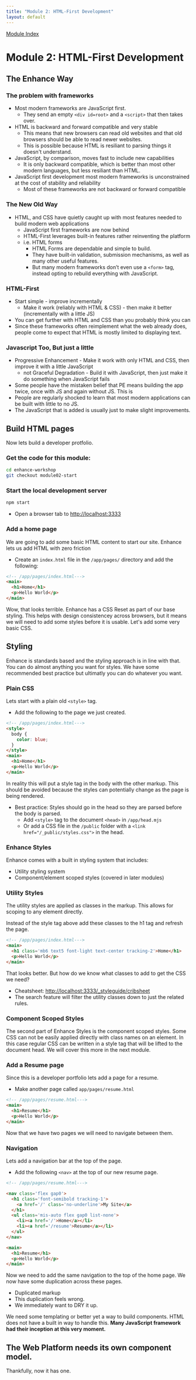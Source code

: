 ```yaml
---
title: "Module 2: HTML-First Development"
layout: default
---
```


[Module Index](/)


# Module 2: HTML-First Development


## The Enhance Way

### The problem with frameworks

- Most modern frameworks are JavaScript first.
  - They send an empty `<div id=root>` and a `<script>` that then takes over.
- HTML is backward and forward compatible and very stable
  - This means that new browsers can read old websites and that old browsers should be able to read newer websites.
  - This is possible because HTML is resiliant to parsing things it doesn't understand.
- JavaScript, by comparison, moves fast to include new capabilities
  - It is only backward compatible, which is better than most other modern languages, but less resiliant than HTML. 
- JavaScript first development most modern frameworks is unconstrained at the cost of stability and reliability
  - Most of these frameworks are not backward or forward compatible


### The New Old Way

- HTML, and CSS have quietly caught up with most features needed to build modern web applications
  - JavaScript first frameworks are now behind
  - HTML-First leverages built-in features rather reinventing the platform
  - i.e. HTML forms
    - HTML Forms are dependable and simple to build.
    - They have built-in validation, submission mechanisms, as well as many other useful features.
    - But many modern frameworks don’t even use a `<form>` tag, instead opting to rebuild everything with JavaScript.

### HTML-First
  - Start simple - improve incrementally
    - Make it work (reliably with HTML & CSS) - then make it better (incrementally with a little JS)
  - You can get further with HTML and CSS than you probably think you can
  - Since these frameworks often reimplement what the web already does, people come to expect that HTML is mostly limited to displaying text.

### Javascript Too, But just a little
- Progressive Enhancement - Make it work with only HTML and CSS, then improve it with a little JavaScript
  - not Graceful Degradation - Build it with JavaScript, then just make it do something when JavaScript fails
- Some people have the mistaken belief that PE means building the app twice, once with JS and again without JS. This is 
- People are regularly shocked to learn that most modern applications can be built with little to no JS.
- The JavaScript that is added is usually just to make slight improvements.


## Build HTML pages 
Now lets build a developer protfolio. 


### Get the code for this module:

```bash
cd enhance-workshop
git checkout module02-start
```

### Start the local development server

```bash
npm start
```

- Open a browser tab to [http://localhost:3333](http://localhost:3333)

### Add a home page

We are going to add some basic HTML content to start our site.
Enhance lets us add HTML with zero friction

- Create an `index.html` file in the `/app/pages/` directory and add the following:

```html
<!-- /app/pages/index.html--->
<main>
  <h1>Home</h1>
  <p>Hello World</p>
</main>
```

Wow, that looks terrible.
Enhance has a CSS Reset as part of our base styling. 
This helps with design consistencey across browsers, but it means we will need to add some styles before it is usable.
Let's add some very basic CSS.


## Styling
Enhance is standards based and the styling approach is in line with that.
You can do almost anything you want for styles.
We have some recommended best practice but ultimatly you can do whatever you want.

### Plain CSS
Lets start with a plain old `<style>` tag.

- Add the following to the page we just created.

```html
<!-- /app/pages/index.html--->
<style>
  body {
    color: blue;
  }
</style>
<main>
  <h1>Home</h1>
  <p>Hello World</p>
</main>
```
In reality this will put a style tag in the body with the other markup. 
This should be avoided because the styles can potentially change as the page is being rendered.

- Best practice: Styles should go in the head so they are parsed before the body is parsed.
  - Add `<style>` tag to the document `<head>` in `/app/head.mjs`
  - Or add a CSS file in the `/public` folder with a `<link href="/_public/styles.css">` in the head.


### Enhance Styles
Enhance comes with a built in styling system that includes:
- Utility styling system
- Component/element scoped styles (covered in later modules)

### Utility Styles
The utility styles are applied as classes in the markup. This allows for scoping to any element directly.

Instead of the style tag above add these classes to the h1 tag and refresh the page.
```html
<!-- /app/pages/index.html--->
<main>
  <h1 class='mb6 text5 font-light text-center tracking-2'>Home</h1>
  <p>Hello World</p>
</main>
```
That looks better. 
But how do we know what classes to add to get the CSS we need?

- Cheatsheet: [http://localhost:3333/_styleguide/cribsheet](http://localhost:3333/_styleguide/cribsheet)
- The search feature will filter the utility classes down to just the related rules.

### Component Scoped Styles
The second part of Enhance Styles is the component scoped styles.
Some CSS can not be easily applied directly with class names on an element.
In this case regular CSS can be written in a style tag that will be lifted to the document head.
We will cover this more in the next module.


### Add a Resume page
Since this is a developer portfolio lets add a page for a resume.

- Make another page called `app/pages/resume.html`

```html
<!-- /app/pages/resume.html--->
<main>
  <h1>Resume</h1>
  <p>Hello World</p>
</main>

```

Now that we have two pages we will need to navigate between them.

### Navigation
Lets add a navigation bar at the top of the page.

- Add the following `<nav>` at the top of our new resume page.
```html
<!-- /app/pages/resume.html--->

<nav class='flex gap0'>
  <h1 class='font-semibold tracking-1'>
    <a href='/' class='no-underline'>My Site</a>
  </h1>
  <ul class='mis-auto flex gap0 list-none'>
    <li><a href='/'>Home</a></li>
    <li><a href='/resume'>Resume</a></li>
  </ul>
</nav>

<main>
  <h1>Resume</h1>
  <p>Hello World</p>
</main>
```

Now we need to add the same navigation to the top of the home page.
We now have some duplication across these pages. 
- Duplicated markup
- This duplication feels wrong.
- We immediately want to DRY it up.

We need some templating or better yet a way to build components.
HTML does not have a built in way to handle this.
**Many JavaScript framework had their inception at this very moment.**


## **The Web Platform needs its own component model**.

Thankfully, now it has one.
